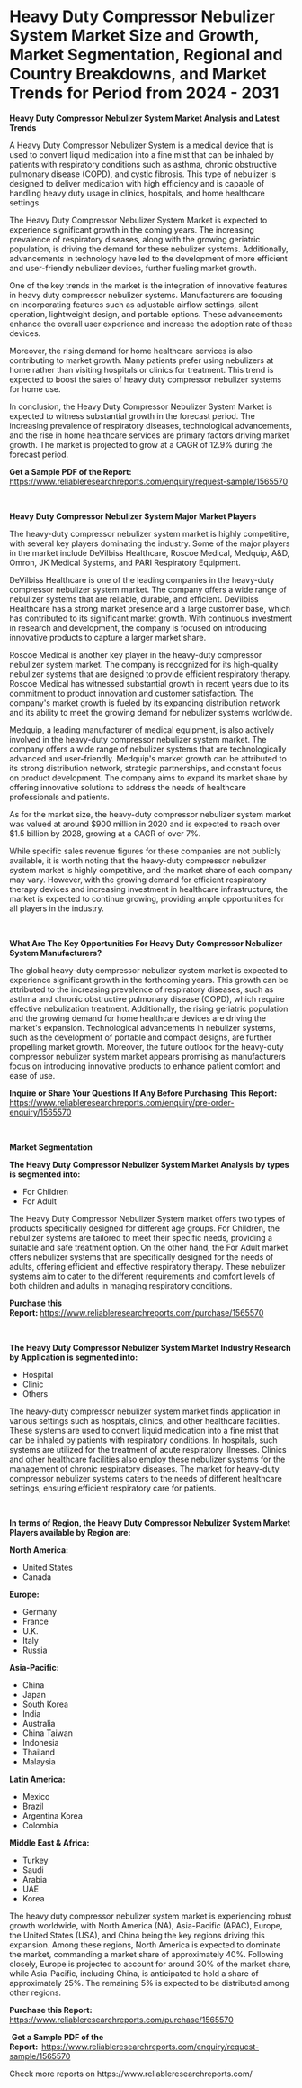 <p><h1>Heavy Duty Compressor Nebulizer System Market Size and Growth, Market Segmentation, Regional and Country Breakdowns, and Market Trends for Period from 2024 -  2031</h1></p><p><strong>Heavy Duty Compressor Nebulizer System Market Analysis and Latest Trends</strong></p>
<p><p>A Heavy Duty Compressor Nebulizer System is a medical device that is used to convert liquid medication into a fine mist that can be inhaled by patients with respiratory conditions such as asthma, chronic obstructive pulmonary disease (COPD), and cystic fibrosis. This type of nebulizer is designed to deliver medication with high efficiency and is capable of handling heavy duty usage in clinics, hospitals, and home healthcare settings.</p><p>The Heavy Duty Compressor Nebulizer System Market is expected to experience significant growth in the coming years. The increasing prevalence of respiratory diseases, along with the growing geriatric population, is driving the demand for these nebulizer systems. Additionally, advancements in technology have led to the development of more efficient and user-friendly nebulizer devices, further fueling market growth.</p><p>One of the key trends in the market is the integration of innovative features in heavy duty compressor nebulizer systems. Manufacturers are focusing on incorporating features such as adjustable airflow settings, silent operation, lightweight design, and portable options. These advancements enhance the overall user experience and increase the adoption rate of these devices.</p><p>Moreover, the rising demand for home healthcare services is also contributing to market growth. Many patients prefer using nebulizers at home rather than visiting hospitals or clinics for treatment. This trend is expected to boost the sales of heavy duty compressor nebulizer systems for home use.</p><p>In conclusion, the Heavy Duty Compressor Nebulizer System Market is expected to witness substantial growth in the forecast period. The increasing prevalence of respiratory diseases, technological advancements, and the rise in home healthcare services are primary factors driving market growth. The market is projected to grow at a CAGR of 12.9% during the forecast period.</p></p>
<p><strong>Get a Sample PDF of the Report:&nbsp;</strong> <a href="https://www.reliableresearchreports.com/enquiry/request-sample/1565570">https://www.reliableresearchreports.com/enquiry/request-sample/1565570</a></p>
<p>&nbsp;</p>
<p><strong>Heavy Duty Compressor Nebulizer System Major Market Players</strong></p>
<p><p>The heavy-duty compressor nebulizer system market is highly competitive, with several key players dominating the industry. Some of the major players in the market include DeVilbiss Healthcare, Roscoe Medical, Medquip, A&D, Omron, JK Medical Systems, and PARI Respiratory Equipment.</p><p>DeVilbiss Healthcare is one of the leading companies in the heavy-duty compressor nebulizer system market. The company offers a wide range of nebulizer systems that are reliable, durable, and efficient. DeVilbiss Healthcare has a strong market presence and a large customer base, which has contributed to its significant market growth. With continuous investment in research and development, the company is focused on introducing innovative products to capture a larger market share. </p><p>Roscoe Medical is another key player in the heavy-duty compressor nebulizer system market. The company is recognized for its high-quality nebulizer systems that are designed to provide efficient respiratory therapy. Roscoe Medical has witnessed substantial growth in recent years due to its commitment to product innovation and customer satisfaction. The company's market growth is fueled by its expanding distribution network and its ability to meet the growing demand for nebulizer systems worldwide.</p><p>Medquip, a leading manufacturer of medical equipment, is also actively involved in the heavy-duty compressor nebulizer system market. The company offers a wide range of nebulizer systems that are technologically advanced and user-friendly. Medquip's market growth can be attributed to its strong distribution network, strategic partnerships, and constant focus on product development. The company aims to expand its market share by offering innovative solutions to address the needs of healthcare professionals and patients.</p><p>As for the market size, the heavy-duty compressor nebulizer system market was valued at around $900 million in 2020 and is expected to reach over $1.5 billion by 2028, growing at a CAGR of over 7%. </p><p>While specific sales revenue figures for these companies are not publicly available, it is worth noting that the heavy-duty compressor nebulizer system market is highly competitive, and the market share of each company may vary. However, with the growing demand for efficient respiratory therapy devices and increasing investment in healthcare infrastructure, the market is expected to continue growing, providing ample opportunities for all players in the industry.</p></p>
<p>&nbsp;</p>
<p><strong>What Are The Key Opportunities For Heavy Duty Compressor Nebulizer System Manufacturers?</strong></p>
<p><p>The global heavy-duty compressor nebulizer system market is expected to experience significant growth in the forthcoming years. This growth can be attributed to the increasing prevalence of respiratory diseases, such as asthma and chronic obstructive pulmonary disease (COPD), which require effective nebulization treatment. Additionally, the rising geriatric population and the growing demand for home healthcare devices are driving the market's expansion. Technological advancements in nebulizer systems, such as the development of portable and compact designs, are further propelling market growth. Moreover, the future outlook for the heavy-duty compressor nebulizer system market appears promising as manufacturers focus on introducing innovative products to enhance patient comfort and ease of use.</p></p>
<p><strong>Inquire or Share Your Questions If Any Before Purchasing This Report:</strong> <a href="https://www.reliableresearchreports.com/enquiry/pre-order-enquiry/1565570">https://www.reliableresearchreports.com/enquiry/pre-order-enquiry/1565570</a></p>
<p>&nbsp;</p>
<p><strong>Market Segmentation</strong></p>
<p><strong>The Heavy Duty Compressor Nebulizer System Market Analysis by types is segmented into:</strong></p>
<p><ul><li>For Children</li><li>For Adult</li></ul></p>
<p><p>The Heavy Duty Compressor Nebulizer System market offers two types of products specifically designed for different age groups. For Children, the nebulizer systems are tailored to meet their specific needs, providing a suitable and safe treatment option. On the other hand, the For Adult market offers nebulizer systems that are specifically designed for the needs of adults, offering efficient and effective respiratory therapy. These nebulizer systems aim to cater to the different requirements and comfort levels of both children and adults in managing respiratory conditions.</p></p>
<p><strong>Purchase this Report:&nbsp;</strong><a href="https://www.reliableresearchreports.com/purchase/1565570">https://www.reliableresearchreports.com/purchase/1565570</a></p>
<p>&nbsp;</p>
<p><strong>The Heavy Duty Compressor Nebulizer System Market Industry Research by Application is segmented into:</strong></p>
<p><ul><li>Hospital</li><li>Clinic</li><li>Others</li></ul></p>
<p><p>The heavy-duty compressor nebulizer system market finds application in various settings such as hospitals, clinics, and other healthcare facilities. These systems are used to convert liquid medication into a fine mist that can be inhaled by patients with respiratory conditions. In hospitals, such systems are utilized for the treatment of acute respiratory illnesses. Clinics and other healthcare facilities also employ these nebulizer systems for the management of chronic respiratory diseases. The market for heavy-duty compressor nebulizer systems caters to the needs of different healthcare settings, ensuring efficient respiratory care for patients.</p></p>
<p>&nbsp;</p>
<p><strong>In terms of Region, the Heavy Duty Compressor Nebulizer System Market Players available by Region are:</strong></p>
<p>
    <p> <strong> North America: </strong>
        <ul>
            <li>United States</li>
            <li>Canada</li>
        </ul>
        </p> 
    <p> <strong> Europe: </strong>
        <ul>
            <li>Germany</li>
            <li>France</li>
            <li>U.K.</li>
            <li>Italy</li>
            <li>Russia</li>
        </ul>
        </p> 
    <p> <strong> Asia-Pacific: </strong>
        <ul>
            <li>China</li>
            <li>Japan</li>
            <li>South Korea</li>
            <li>India</li>
            <li>Australia</li>
            <li>China Taiwan</li>
            <li>Indonesia</li>
            <li>Thailand</li>
            <li>Malaysia</li>
        </ul>
        </p> 
    <p> <strong> Latin America: </strong>
        <ul>
            <li>Mexico</li>
            <li>Brazil</li>
            <li>Argentina Korea</li>
            <li>Colombia</li>
        </ul>
        </p> 
    <p> <strong> Middle East & Africa: </strong>
        <ul>
            <li>Turkey</li>
            <li>Saudi</li>
            <li>Arabia</li>
            <li>UAE</li>
            <li>Korea</li>
        </ul>
    </p>
    </p>
<p><p>The heavy duty compressor nebulizer system market is experiencing robust growth worldwide, with North America (NA), Asia-Pacific (APAC), Europe, the United States (USA), and China being the key regions driving this expansion. Among these regions, North America is expected to dominate the market, commanding a market share of approximately 40%. Following closely, Europe is projected to account for around 30% of the market share, while Asia-Pacific, including China, is anticipated to hold a share of approximately 25%. The remaining 5% is expected to be distributed among other regions.</p></p>
<p><strong>Purchase this Report: </strong><a href="https://www.reliableresearchreports.com/purchase/1565570">https://www.reliableresearchreports.com/purchase/1565570</a></p>
<p>&nbsp;<strong>Get a Sample PDF of the Report:&nbsp;&nbsp;</strong><a href="https://www.reliableresearchreports.com/enquiry/request-sample/1565570">https://www.reliableresearchreports.com/enquiry/request-sample/1565570</a></p>
<p><strong></strong></p>
<p>Check more reports on https://www.reliableresearchreports.com/</p>